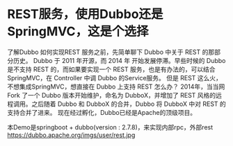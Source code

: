 # REST服务，使用Dubbo还是SpringMVC，这是个选择
了解Dubbo 如何实现REST 服务之前，先简单聊下 Dubbo 中关于 REST 的那部分历史。
Dubbo 于 2011 年开源，而 2014 年 开始发展停滞。早些时候的 Dubbo 是不支持 REST 的，而如果要实现一个 REST 服务，也是有办法的，可以结合 SpringMVC，在 Controller 中调 Dubbo 的Service服务。
但是 REST 这么火，不想集成SpringMVC，想直接在 Dubbo 上支持 REST 怎么办？
2014年，当当网 Fork 了一个 Dubbo 版本开始维护，命名为 DubboX，并增加了 REST 风格的远程调用。之后随着 Dubbo 和 DubboX 的合并，Dubbo 将 DubboX 中对 REST 的支持合并了进来。
现在经过孵化，Dubbo已经是Apache的顶级项目。

本Demo是springboot + dubbo(version : 2.7.8)，来实现内部rpc，外部rest
https://dubbo.apache.org/imgs/user/rest.jpg

